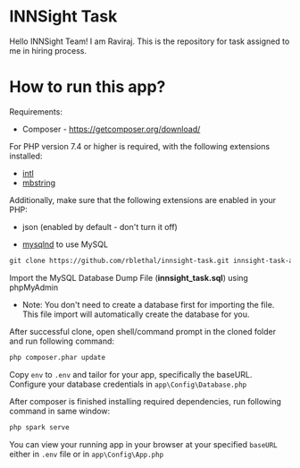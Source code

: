 # INNSight Task

Hello INNSight Team! I am Raviraj. This is the repository for task assigned to me in hiring process.

# How to run this app?

Requirements:

- Composer - https://getcomposer.org/download/

For PHP version 7.4 or higher is required, with the following extensions installed:

- [intl](http://php.net/manual/en/intl.requirements.php)
- [mbstring](http://php.net/manual/en/mbstring.installation.php)

Additionally, make sure that the following extensions are enabled in your PHP:

- json (enabled by default - don't turn it off)

- [mysqlnd](http://php.net/manual/en/mysqlnd.install.php) to use MySQL

```xml
git clone https://github.com/rblethal/innsight-task.git innsight-task-app
```

Import the MySQL Database Dump File (**innsight_task.sql**) using phpMyAdmin

- Note: You don't need to create a database first for importing the
  file. This file import will automatically create the database for
  you.

After successful clone, open shell/command prompt in the cloned folder and run following command:

```xml
php composer.phar update
```

Copy `env` to `.env` and tailor for your app, specifically the baseURL. Configure your database credentials in `app\Config\Database.php`

After composer is finished installing required dependencies, run following command in same window:

```xml
php spark serve
```

You can view your running app in your browser at your specified `baseURL` either in `.env` file or in `app\Config\App.php`
